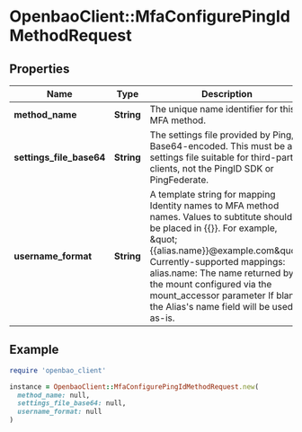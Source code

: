 # OpenbaoClient::MfaConfigurePingIdMethodRequest

## Properties

| Name | Type | Description | Notes |
| ---- | ---- | ----------- | ----- |
| **method_name** | **String** | The unique name identifier for this MFA method. | [optional] |
| **settings_file_base64** | **String** | The settings file provided by Ping, Base64-encoded. This must be a settings file suitable for third-party clients, not the PingID SDK or PingFederate. | [optional] |
| **username_format** | **String** | A template string for mapping Identity names to MFA method names. Values to subtitute should be placed in {{}}. For example, \&quot;{{alias.name}}@example.com\&quot;. Currently-supported mappings: alias.name: The name returned by the mount configured via the mount_accessor parameter If blank, the Alias&#39;s name field will be used as-is. | [optional] |

## Example

```ruby
require 'openbao_client'

instance = OpenbaoClient::MfaConfigurePingIdMethodRequest.new(
  method_name: null,
  settings_file_base64: null,
  username_format: null
)
```

